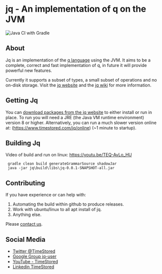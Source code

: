 
# jq - An implementation of q on the JVM
![Java CI with Gradle](https://github.com/timestored/jq/workflows/Java%20CI%20with%20Gradle/badge.svg)

## About

Jq is an implementation of the [q language](https://en.wikipedia.org/wiki/Q_(programming_language_from_Kx_Systems))
using the JVM. It aims to be a complete, correct and fast implementation of q, in future it will provide powerful new features.

Currently it supports a subset of types, a small subset of operations and no on-disk storage. 
Visit the [jq website](https://www.timestored.com/jq) and the [jq wiki](https://github.com/timestored/jq/wiki) for more information.

## Getting Jq

You can  [download packages from the jq website](https://www.timestored.com/jq/download)  to either install or run in place. To run you will need a JRE (the Java VM runtime environment) version 8 or higher.
Alternatively, you can run a much slower version online at: (https://www.timestored.com/jq/online) (~1 minute to startup).


## Building Jq

Video of build and run on linux: https://youtu.be/TEQ-AvLo_HU

```
 gradle clean build generateGrammarSource shadowJar
 java -jar jq\build\libs\jq-0.0.1-SNAPSHOT-all.jar
```

## Contributing

If you have experience or can help with:

 1. Automating the build within github to produce releases.
 2. Work with ubuntu/linux to all apt install of jq.
 3. Anything else.

Please [contact us](http://www.timestored.com/contact).

## Social Media

 - [Twitter @TimeStored](https://twitter.com/timestored)  
 - [Google Group jq-user](https://groups.google.com/forum/#!forum/jq-user)  
 - [YouTube - TimeStored](https://www.youtube.com/channel/UC4bHjf1d1FkXec0SFW5_1Dw)
 - [Linkedin TimeStored](https://www.linkedin.com/company/timestored)

